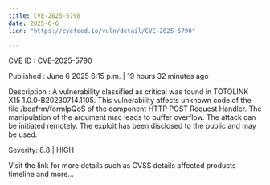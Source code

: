 ```yaml
---
title: CVE-2025-5790
date: 2025-6-6
lien: "https://cvefeed.io/vuln/detail/CVE-2025-5790"

---
```


CVE ID : CVE-2025-5790

Published :  June 6
2025
6:15 p.m. | 19 hours
32 minutes ago

Description : A vulnerability classified as critical was found in TOTOLINK X15 1.0.0-B20230714.1105. This vulnerability affects unknown code of the file /boafrm/formIpQoS of the component HTTP POST Request Handler. The manipulation of the argument mac leads to buffer overflow. The attack can be initiated remotely. The exploit has been disclosed to the public and may be used.

Severity: 8.8 | HIGH

Visit the link for more details
such as CVSS details
affected products
timeline
and more...
